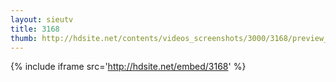 ```yaml
---
layout: sieutv
title: 3168
thumb: http://hdsite.net/contents/videos_screenshots/3000/3168/preview_360p.mp4.jpg
---
```

{% include iframe src='http://hdsite.net/embed/3168' %}
 
